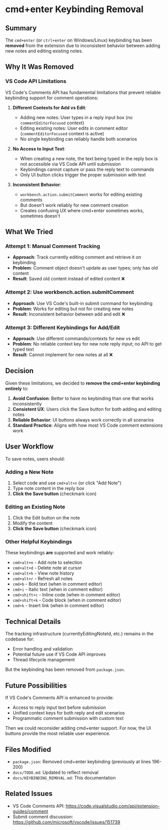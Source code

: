 # cmd+enter Keybinding Removal

## Summary
The `cmd+enter` (or `ctrl+enter` on Windows/Linux) keybinding has been **removed** from the extension due to inconsistent behavior between adding new notes and editing existing notes.

## Why It Was Removed

### VS Code API Limitations

VS Code's Comments API has fundamental limitations that prevent reliable keybinding support for comment operations:

1. **Different Contexts for Add vs Edit**:
   - Adding new notes: User types in a reply input box (no `commentEditorFocused` context)
   - Editing existing notes: User edits in comment editor (`commentEditorFocused` context is active)
   - No single keybinding can reliably handle both scenarios

2. **No Access to Input Text**:
   - When creating a new note, the text being typed in the reply box is not accessible via VS Code API until submission
   - Keybindings cannot capture or pass the reply text to commands
   - Only UI button clicks trigger the proper submission with text

3. **Inconsistent Behavior**:
   - `workbench.action.submitComment` works for editing existing comments
   - But doesn't work reliably for new comment creation
   - Creates confusing UX where cmd+enter sometimes works, sometimes doesn't

## What We Tried

### Attempt 1: Manual Comment Tracking
- **Approach**: Track currently editing comment and retrieve it on keybinding
- **Problem**: Comment object doesn't update as user types; only has old content
- **Result**: Saved old content instead of edited content ❌

### Attempt 2: Use workbench.action.submitComment
- **Approach**: Use VS Code's built-in submit command for keybinding
- **Problem**: Works for editing but not for creating new notes
- **Result**: Inconsistent behavior between add and edit ❌

### Attempt 3: Different Keybindings for Add/Edit
- **Approach**: Use different commands/contexts for new vs edit
- **Problem**: No reliable context key for new note reply input; no API to get typed text
- **Result**: Cannot implement for new notes at all ❌

## Decision

Given these limitations, we decided to **remove the cmd+enter keybinding entirely** to:

1. **Avoid Confusion**: Better to have no keybinding than one that works inconsistently
2. **Consistent UX**: Users click the Save button for both adding and editing notes
3. **Reliable Behavior**: UI buttons always work correctly in all scenarios
4. **Standard Practice**: Aligns with how most VS Code comment extensions work

## User Workflow

To save notes, users should:

### Adding a New Note
1. Select code and use `cmd+alt+n` (or click "Add Note")
2. Type note content in the reply box
3. **Click the Save button** (checkmark icon)

### Editing an Existing Note
1. Click the Edit button on the note
2. Modify the content
3. **Click the Save button** (checkmark icon)

### Other Helpful Keybindings

These keybindings **are** supported and work reliably:
- `cmd+alt+n` - Add note to selection
- `cmd+alt+d` - Delete note at cursor
- `cmd+alt+h` - View note history
- `cmd+alt+r` - Refresh all notes
- `cmd+b` - Bold text (when in comment editor)
- `cmd+i` - Italic text (when in comment editor)
- `cmd+shift+c` - Inline code (when in comment editor)
- `cmd+shift+k` - Code block (when in comment editor)
- `cmd+k` - Insert link (when in comment editor)

## Technical Details

The tracking infrastructure (currentlyEditingNoteId, etc.) remains in the codebase for:
- Error handling and validation
- Potential future use if VS Code API improves
- Thread lifecycle management

But the keybinding has been removed from `package.json`.

## Future Possibilities

If VS Code's Comments API is enhanced to provide:
- Access to reply input text before submission
- Unified context keys for both reply and edit scenarios
- Programmatic comment submission with custom text

Then we could reconsider adding cmd+enter support. For now, the UI buttons provide the most reliable user experience.

## Files Modified
- `package.json`: Removed cmd+enter keybinding (previously at lines 196-200)
- `docs/TODO.md`: Updated to reflect removal
- `docs/KEYBINDING_REMOVAL.md`: This documentation

## Related Issues
- VS Code Comments API: https://code.visualstudio.com/api/extension-guides/comment
- Submit comment discussion: https://github.com/microsoft/vscode/issues/151739
